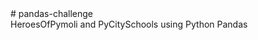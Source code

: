 <link href="https://unpkg.com/@primer/css/dist/primer.css" rel="stylesheet" />
# pandas-challenge
<div class="text-white bg-blue mb-2">
  HeroesOfPymoli and  PyCitySchools using Python Pandas
</div>
